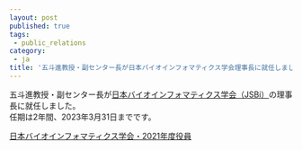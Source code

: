 ```yaml
---
layout: post
published: true
tags:
 - public_relations
category:
 - ja
title: '五斗進教授・副センター長が日本バイオインフォマティクス学会理事長に就任しました'
---
```

五斗進教授・副センター長が[日本バイオインフォマティクス学会（JSBi）](https://www.jsbi.org/)の理事長に就任しました。<br/>
任期は2年間、2023年3月31日までです。

[日本バイオインフォマティクス学会・2021年度役員](https://www.jsbi.org/about/board/2021/) 

